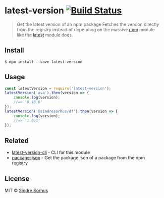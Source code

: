 # latest-version [![Build Status](https://travis-ci.org/sindresorhus/latest-version.svg?branch=master)](https://travis-ci.org/sindresorhus/latest-version)
> Get the latest version of an npm package
Fetches the version directly from the registry instead of depending on the massive [npm](https://github.com/npm/npm/blob/8b5e7b6ae5b4cd2d7d62eaf93b1428638b387072/package.json#L37-L85) module like the [latest](https://github.com/bahamas10/node-latest) module does.
## Install
```
$ npm install --save latest-version
```
## Usage
```js
const latestVersion = require('latest-version');
latestVersion('ava').then(version => {
	console.log(version);
	//=> '0.18.0'
});
latestVersion('@sindresorhus/df').then(version => {
	console.log(version);
	//=> '1.0.1'
});
```
## Related
- [latest-version-cli](https://github.com/sindresorhus/latest-version-cli) - CLI for this module
- [package-json](https://github.com/sindresorhus/package-json) - Get the package.json of a package from the npm registry
## License
MIT © [Sindre Sorhus](https://sindresorhus.com)
